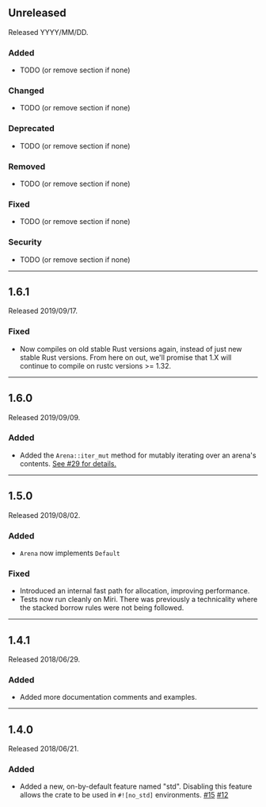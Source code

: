 ## Unreleased

Released YYYY/MM/DD.

### Added

* TODO (or remove section if none)

### Changed

* TODO (or remove section if none)

### Deprecated

* TODO (or remove section if none)

### Removed

* TODO (or remove section if none)

### Fixed

* TODO (or remove section if none)

### Security

* TODO (or remove section if none)

--------------------------------------------------------------------------------

## 1.6.1

Released 2019/09/17.

### Fixed

* Now compiles on old stable Rust versions again, instead of just new stable
  Rust versions. From here on out, we'll promise that 1.X will continue to
  compile on rustc versions >= 1.32.

--------------------------------------------------------------------------------

## 1.6.0

Released 2019/09/09.

### Added

* Added the `Arena::iter_mut` method for mutably iterating over an arena's
  contents. [See #29 for
  details.](https://github.com/SimonSapin/rust-typed-arena/pull/29)

--------------------------------------------------------------------------------

## 1.5.0

Released 2019/08/02.

### Added

* `Arena` now implements `Default`

### Fixed

* Introduced an internal fast path for allocation, improving performance.
* Tests now run cleanly on Miri. There was previously a technicality where
  the stacked borrow rules were not being followed.

--------------------------------------------------------------------------------

## 1.4.1

Released 2018/06/29.

### Added

* Added more documentation comments and examples.

--------------------------------------------------------------------------------

## 1.4.0

Released 2018/06/21.

### Added

* Added a new, on-by-default feature named "std". Disabling this feature allows
  the crate to be used in `#![no_std]` environments. [#15][] [#12][]

[#15]: https://github.com/SimonSapin/rust-typed-arena/pull/15
[#12]: https://github.com/SimonSapin/rust-typed-arena/pull/12
